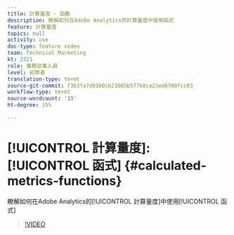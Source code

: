 ```yaml
---
title: 計算量度 - 函數
description: 瞭解如何在Adobe Analytics的計算量度中使用函式
feature: 計算量度
topics: null
activity: use
doc-type: feature video
team: Technical Marketing
kt: 2321
role: 業務從業人員
level: 初學者
translation-type: tm+mt
source-git-commit: f3b3fa7d91b0cb21005b57768ca23ed6700fcc03
workflow-type: tm+mt
source-wordcount: '33'
ht-degree: 15%

---
```



# [!UICONTROL 計算量度]: [!UICONTROL 函式] {#calculated-metrics-functions}

瞭解如何在Adobe Analytics的[!UICONTROL 計算量度]中使用[!UICONTROL 函式]

>[!VIDEO](https://video.tv.adobe.com/v/25408/?quality=12)
